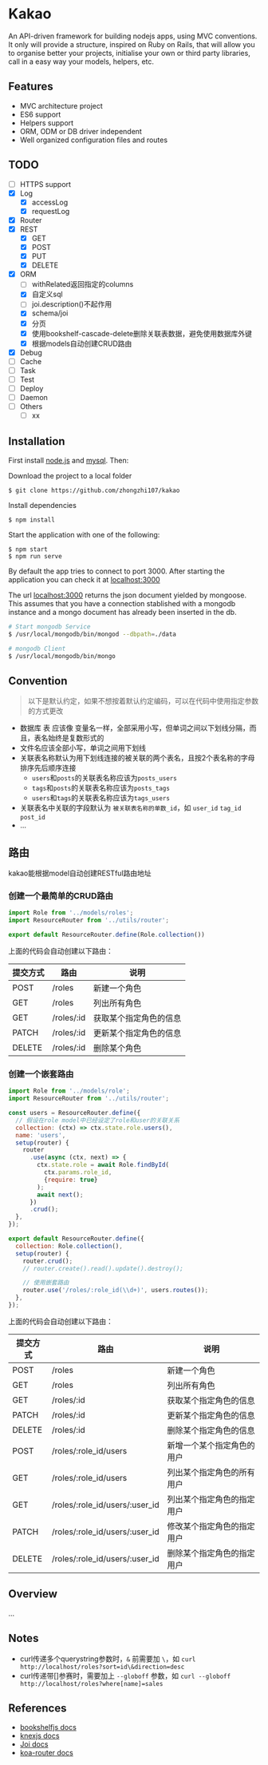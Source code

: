# Kakao

An API-driven framework for building nodejs apps, using MVC conventions. It only will provide a structure, inspired on Ruby on Rails, that will allow you to organise better your projects, initialise your own or third party libraries, call in a easy way your models, helpers, etc.

## Features

* MVC architecture project
* ES6 support
* Helpers support
* ORM, ODM or DB driver independent
* Well organized configuration files and routes

## TODO
- [ ] HTTPS support
- [x] Log
  - [x] accessLog
  - [x] requestLog
- [x] Router
- [x] REST
  - [x] GET
  - [x] POST
  - [x] PUT
  - [x] DELETE
- [x] ORM
  - [ ] withRelated返回指定的columns
  - [x] 自定义sql
  - [ ] joi.description()不起作用
  - [x] schema/joi
  - [x] 分页
  - [x] 使用bookshelf-cascade-delete删除关联表数据，避免使用数据库外键
  - [x] 根据models自动创建CRUD路由
- [x] Debug
- [ ] Cache
- [ ] Task
- [ ] Test
- [ ] Deploy
- [ ] Daemon
- [ ] Others
  - [ ] xx

## Installation

First install [node.js](http://nodejs.org/) and [mysql](http://dev.mysql.com/downloads/mysql/). Then:

Download the project to a local folder
```
$ git clone https://github.com/zhongzhi107/kakao
```
Install dependencies
```
$ npm install
```

Start the application with one of the following:
```
$ npm start
$ npm run serve
```
By default the app tries to connect to port 3000. After starting the application you can check it at [localhost:3000](http://localhost:3000)

The url [localhost:3000](http://localhost:3000) returns the json document yielded by mongoose. This assumes that you have a connection stablished with a mongodb instance and a mongo document has already been inserted in the db.

```sh
# Start mongodb Service
$ /usr/local/mongodb/bin/mongod --dbpath=./data

# mongodb Client
$ /usr/local/mongodb/bin/mongo
```

## Convention
> 以下是默认约定，如果不想按着默认约定编码，可以在代码中使用指定参数的方式更改

- 数据库 表 应该像 变量名一样，全部采用小写，但单词之间以下划线分隔，而且，表名始终是复数形式的
- 文件名应该全部小写，单词之间用下划线
- 关联表名称默认为用下划线连接的被关联的两个表名，且按2个表名称的字母排序先后顺序连接
  - `users`和`posts`的关联表名称应该为`posts_users`
  - `tags`和`posts`的关联表名称应该为`posts_tags`
  - `users`和`tags`的关联表名称应该为`tags_users`
- 关联表名中关联的字段默认为 `被关联表名称的单数_id`，如 `user_id` `tag_id` `post_id`
- ...

## 路由
kakao能根据model自动创建RESTful路由地址

### 创建一个最简单的CRUD路由
```js
import Role from '../models/roles';
import ResourceRouter from '../utils/router';

export default ResourceRouter.define(Role.collection())
```

上面的代码会自动创建以下路由：

提交方式 | 路由 | 说明
--- | --- | ---
POST | /roles | 新建一个角色
GET | /roles | 列出所有角色
GET | /roles/:id | 获取某个指定角色的信息
PATCH | /roles/:id | 更新某个指定角色的信息
DELETE | /roles/:id | 删除某个角色

### 创建一个嵌套路由
```js
import Role from '../models/role';
import ResourceRouter from '../utils/router';

const users = ResourceRouter.define({
  // 假设在role model中已经设定了role和user的关联关系
  collection: (ctx) => ctx.state.role.users(),
  name: 'users',
  setup(router) {
    router
      .use(async (ctx, next) => {
        ctx.state.role = await Role.findById(
          ctx.params.role_id,
          {require: true}
        );
        await next();
      })
      .crud();
  },
});

export default ResourceRouter.define({
  collection: Role.collection(),
  setup(router) {
    router.crud();
    // router.create().read().update().destroy();

    // 使用嵌套路由
    router.use('/roles/:role_id(\\d+)', users.routes());
  },
});

```
上面的代码会自动创建以下路由：

 提交方式 | 路由 | 说明
---|---|---
POST|/roles|新建一个角色
GET|/roles|列出所有角色
GET|/roles/:id|获取某个指定角色的信息
PATCH|/roles/:id|更新某个指定角色的信息
DELETE|/roles/:id|删除某个指定角色的信息
POST|/roles/:role_id/users|新增一个某个指定角色的用户
GET|/roles/:role_id/users|列出某个指定角色的所有用户
GET|/roles/:role_id/users/:user_id|列出某个指定角色的指定用户
PATCH|/roles/:role_id/users/:user_id|修改某个指定角色的指定用户
DELETE|/roles/:role_id/users/:user_id|删除某个指定角色的指定用户


## Overview
...

## Notes
- curl传递多个querystring参数时，`&` 前需要加 `\`，如 `curl http://localhost/roles?sort=id\&direction=desc`
- curl传递带[]参赛时，需要加上 `--globoff` 参数，如 `curl --globoff http://localhost/roles?where[name]=sales`

## References

- [bookshelfjs docs](http://bookshelfjs.org)
- [knexjs docs](http://knexjs.org)
- [Joi docs](https://github.com/hapijs/joi)
- [koa-router docs](https://github.com/alexmingoia/koa-router)
